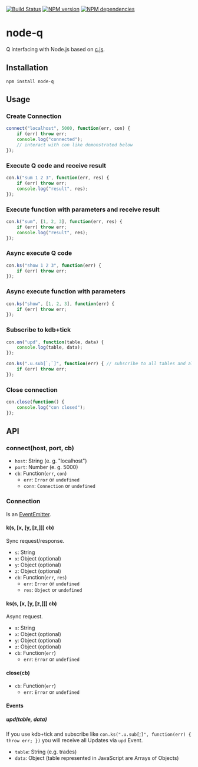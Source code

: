 [![Build Status](https://secure.travis-ci.org/cinovo/node-q.png)](http://travis-ci.org/cinovo/node-q)
[![NPM version](https://badge.fury.io/js/node-q.png)](http://badge.fury.io/js/node-q)
[![NPM dependencies](https://david-dm.org/cinovo/node-q.png)](https://david-dm.org/cinovo/node-q)

# node-q

Q interfacing with Node.js based on [c.js](http://kx.com/q/c/c.js).

## Installation

```
npm install node-q
```

## Usage

### Create Connection

```javascript
connect("localhost", 5000, function(err, con) {
	if (err) throw err;
	console.log("connected");
	// interact with con like demonstrated below
});
```

### Execute Q code and receive result

```javascript
con.k("sum 1 2 3", function(err, res) {
	if (err) throw err;
	console.log("result", res);
});
```

### Execute function with parameters and receive result

```javascript
con.k("sum", [1, 2, 3], function(err, res) {
	if (err) throw err;
	console.log("result", res);
});
```

### Async execute Q code

```javascript
con.ks("show 1 2 3", function(err) {
	if (err) throw err;
});
```

### Async execute function with parameters

```javascript
con.ks("show", [1, 2, 3], function(err) {
	if (err) throw err;
});
```

### Subscribe to kdb+tick

```javascript
con.on("upd", function(table, data) {
	console.log(table, data);
});

con.ks(".u.sub[`;`]", function(err) { // subscribe to all tables and all symbols
	if (err) throw err;
});
```

### Close connection

```javascript
con.close(function() {
	console.log("con closed");
});
```

## API

### connect(host, port, cb)

* `host`: String (e. g. "localhost")
* `port`: Number (e. g. 5000)
* `cb`: Function(`err`, `con`)
	* `err`: `Error` or `undefined`
	* `conn`: `Connection` or `undefined`

### Connection

Is an [EventEmitter](http://nodejs.org/api/events.html#events_class_events_eventemitter).

#### k(s, [x, [y, [z,]]] cb)

Sync request/response.

* `s`: String
* `x`: Object (optional)
* `y`: Object (optional)
* `z`: Object (optional)
* `cb`: Function(`err`, `res`)
	* `err`: `Error` or `undefined`
	* `res`: `Object` or `undefined`

#### ks(s, [x, [y, [z,]]] cb)

Async request.

* `s`: String
* `x`: Object (optional)
* `y`: Object (optional)
* `z`: Object (optional)
* `cb`: Function(`err`)
	* `err`: `Error` or `undefined`

#### close(cb)

* `cb`: Function(`err`)
	* `err`: `Error` or `undefined`

#### Events

##### upd(table, data)

If you use kdb+tick and subscribe like `con.ks(".u.sub[`;`]", function(err) { throw err; })` you will receive all Updates via `upd` Event.

* `table`: String (e.g. trades)
* `data`: Object (table represented in JavaScript are Arrays of Objects)
